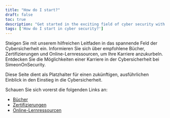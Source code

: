 ```yaml
---
title: "How do I start?"
draft: false
toc: true
description: "Get started in the exciting field of cyber security with our helpful guide. Learn about recommended books, certifications, and online learning resources to kickstart your career. Explore the possibilities of a career in cyber security with SimeonOnSecurity."
tags: ['How do I start in cyber security?']
---
```


 Steigen Sie mit unserem hilfreichen Leitfaden in das spannende Feld der Cybersicherheit ein. Informieren Sie sich über empfohlene Bücher, Zertifizierungen und Online-Lernressourcen, um Ihre Karriere anzukurbeln. Entdecken Sie die Möglichkeiten einer Karriere in der Cybersicherheit bei SimeonOnSecurity.  Diese Seite dient als Platzhalter für einen zukünftigen, ausführlichen Einblick in den Einstieg in die Cybersicherheit.  Schauen Sie sich vorerst die folgenden Links an:  - [Bücher](https://simeononsecurity.ch/recommendations/books/) - [Zertifizierungen](https://simeononsecurity.ch/recommendations/certifications/) - [Online-Lernressourcen](https://simeononsecurity.ch/recommendations/learning_resources/)  